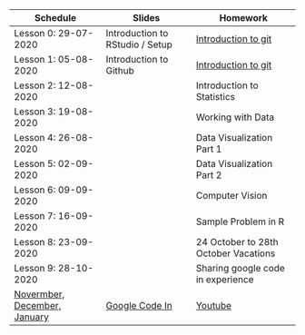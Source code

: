 

| Schedule | Slides | Homework |
| --- |---| --- |
| Lesson 0: 29-07-2020| Introduction to RStudio / Setup | [Introduction to git](https://learn.datacamp.com/courses/introduction-to-git)
| Lesson 1: 05-08-2020| Introduction to Github |  [Introduction to git](https://learn.datacamp.com/courses/introduction-to-git)
| Lesson 2: 12-08-2020| | Introduction to Statistics
| Lesson 3: 19-08-2020| | Working with Data
| Lesson 4: 26-08-2020| | Data Visualization Part 1
| Lesson 5: 02-09-2020| | Data Visualization Part 2
| Lesson 6: 09-09-2020| | Computer Vision
| Lesson 7: 16-09-2020| | Sample Problem in R
| Lesson 8: 23-09-2020| | 24 October to 28th October Vacations
| Lesson 9: 28-10-2020   | | Sharing google code in experience  
| [Novermber, December, January](https://codein.withgoogle.com/) | [Google Code In](https://en.wikipedia.org/wiki/Google_Code-in) | [Youtube](https://www.youtube.com/watch?v=DV5-6s-UfUE)
